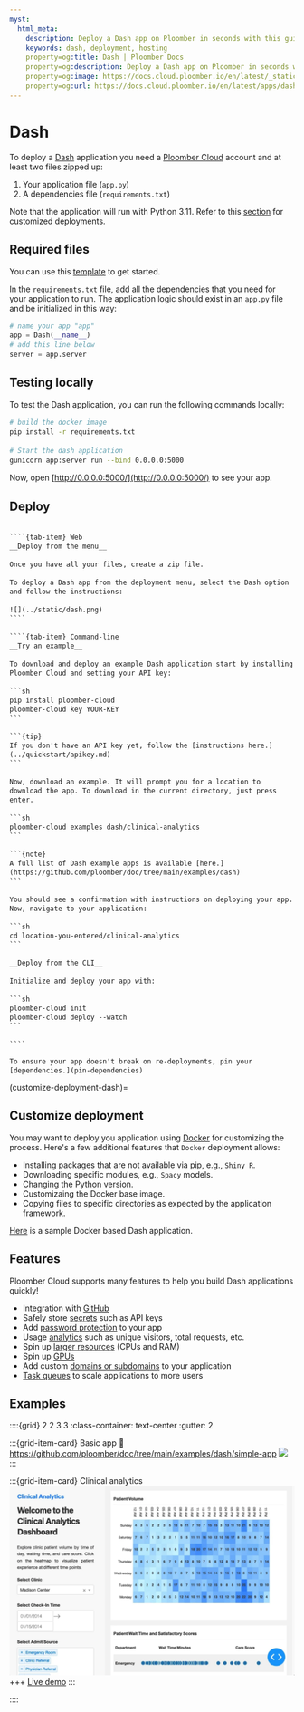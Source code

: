 ```yaml
---
myst:
  html_meta:
    description: Deploy a Dash app on Ploomber in seconds with this guide.
    keywords: dash, deployment, hosting
    property=og:title: Dash | Ploomber Docs
    property=og:description: Deploy a Dash app on Ploomber in seconds with this guide.
    property=og:image: https://docs.cloud.ploomber.io/en/latest/_static/opengraph-images-dash.png
    property=og:url: https://docs.cloud.ploomber.io/en/latest/apps/dash.html
---
```



# Dash

To deploy a [Dash](https://dash.plotly.com/) application you need a [Ploomber Cloud](https://platform.ploomber.io/register?utm_source=dash&utm_medium=documentation) account and at least two files zipped up:

1. Your application file (`app.py`)
2. A dependencies file (`requirements.txt`)

Note that the application will run with Python 3.11. Refer to this [section](customize-deployment-dash) for customized deployments.

## Required files

You can use this [template](https://github.com/ploomber/doc/blob/main/examples/dash) to get started. 

In the `requirements.txt` file, add all the dependencies that you need for your application to run. The application logic should exist in an `app.py` file and be initialized in this way:

```python
# name your app "app"
app = Dash(__name__)
# add this line below
server = app.server
```


## Testing locally

To test the Dash application, you can run the following commands locally:

```sh
# build the docker image
pip install -r requirements.txt

# Start the dash application
gunicorn app:server run --bind 0.0.0.0:5000
```

Now, open [http://0.0.0.0:5000/](http://0.0.0.0:5000/) to see your app.

## Deploy

`````{tab-set}

````{tab-item} Web
__Deploy from the menu__

Once you have all your files, create a zip file.

To deploy a Dash app from the deployment menu, select the Dash option and follow the instructions:

![](../static/dash.png)
````

````{tab-item} Command-line
__Try an example__

To download and deploy an example Dash application start by installing Ploomber Cloud and setting your API key:

```sh
pip install ploomber-cloud
ploomber-cloud key YOUR-KEY
```

```{tip}
If you don't have an API key yet, follow the [instructions here.](../quickstart/apikey.md)
```

Now, download an example. It will prompt you for a location to download the app. To download in the current directory, just press enter.

```sh
ploomber-cloud examples dash/clinical-analytics
```

```{note}
A full list of Dash example apps is available [here.](https://github.com/ploomber/doc/tree/main/examples/dash)
```

You should see a confirmation with instructions on deploying your app. Now, navigate to your application:

```sh
cd location-you-entered/clinical-analytics
```

__Deploy from the CLI__

Initialize and deploy your app with:

```sh
ploomber-cloud init
ploomber-cloud deploy --watch
```

````
`````

```{tip}
To ensure your app doesn't break on re-deployments, pin your [dependencies.](pin-dependencies)
```

(customize-deployment-dash)=
## Customize deployment

You may want to deploy you application using [Docker](./docker.md) for customizing the process. 
Here's a few additional features that `Docker` deployment allows:

* Installing packages that are not available via pip, e.g., `Shiny R`.
* Downloading specific modules, e.g., `Spacy` models.
* Changing the Python version.
* Customizaing the Docker base image.
* Copying files to specific directories as expected by the application framework.

[Here](https://github.com/ploomber/doc/tree/main/examples/dash/docker-based) is a sample Docker based Dash application.


## Features

Ploomber Cloud supports many features to help you build Dash applications quickly!

- Integration with [GitHub](../user-guide/github.md)
- Safely store [secrets](../user-guide/secrets.md) such as API keys
- Add [password protection](../user-guide/password.md) to your app
- Usage [analytics](../user-guide/analytics.md) such as unique visitors, total requests, etc.
- Spin up [larger resources](../user-guide/resources.md) (CPUs and RAM)
- Spin up [GPUs](../user-guide/gpu.md)
- Add custom [domains or subdomains](../user-guide/custom-domains.md) to your application
- [Task queues](task-queues) to scale applications to more users


## Examples

::::{grid} 2 2 3 3
:class-container: text-center
:gutter: 2

:::{grid-item-card} Basic app
:link: https://github.com/ploomber/doc/tree/main/examples/dash/simple-app
![](https://github.com/ploomber/doc/raw/main/examples/dash/simple-app/screenshot.webp)
:::


:::{grid-item-card} Clinical analytics
[![](../../examples/dash/clinical-analytics/screenshot.webp)](https://github.com/ploomber/doc/tree/main/examples/dash/clinical-analytics)
+++
[Live demo](https://delicate-cake-9107.ploomberapp.io)
:::

::::